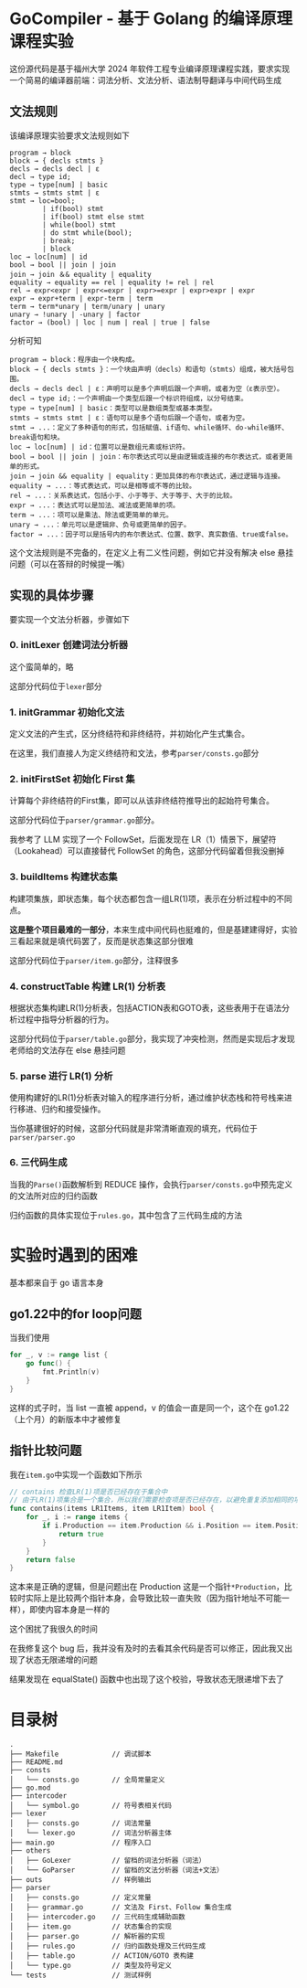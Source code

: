 # GoCompiler - 基于 Golang 的编译原理课程实验

这份源代码是基于福州大学 2024 年软件工程专业编译原理课程实践，要求实现一个简易的编译器前端：词法分析、文法分析、语法制导翻译与中间代码生成

## 文法规则

该编译原理实验要求文法规则如下

```text
program → block
block → { decls stmts }
decls → decls decl | ε
decl → type id;
type → type[num] | basic
stmts → stmts stmt | ε
stmt → loc=bool;
        | if(bool) stmt
        | if(bool) stmt else stmt
        | while(bool) stmt
        | do stmt while(bool);
        | break;
        | block
loc → loc[num] | id
bool → bool || join | join
join → join ＆& equality | equality
equality → equality == rel | equality != rel | rel
rel → expr<expr | expr<=expr | expr>=expr | expr>expr | expr
expr → expr+term | expr-term | term
term → term*unary | term/unary | unary
unary → !unary | -unary | factor
factor → (bool) | loc | num | real | true | false
```

分析可知
```text
program → block：程序由一个块构成。
block → { decls stmts }：一个块由声明（decls）和语句（stmts）组成，被大括号包围。
decls → decls decl | ε：声明可以是多个声明后跟一个声明，或者为空（ε表示空）。
decl → type id;：一个声明由一个类型后跟一个标识符组成，以分号结束。
type → type[num] | basic：类型可以是数组类型或基本类型。
stmts → stmts stmt | ε：语句可以是多个语句后跟一个语句，或者为空。
stmt → ...：定义了多种语句的形式，包括赋值、if语句、while循环、do-while循环、break语句和块。
loc → loc[num] | id：位置可以是数组元素或标识符。
bool → bool || join | join：布尔表达式可以是由逻辑或连接的布尔表达式，或者更简单的形式。
join → join && equality | equality：更加具体的布尔表达式，通过逻辑与连接。
equality → ...：等式表达式，可以是相等或不等的比较。
rel → ...：关系表达式，包括小于、小于等于、大于等于、大于的比较。
expr → ...：表达式可以是加法、减法或更简单的项。
term → ...：项可以是乘法、除法或更简单的单元。
unary → ...：单元可以是逻辑非、负号或更简单的因子。
factor → ...：因子可以是括号内的布尔表达式、位置、数字、真实数值、true或false。
```

这个文法规则是不完备的，在定义上有二义性问题，例如它并没有解决 else 悬挂问题（可以在答辩的时候提一嘴）

## 实现的具体步骤

要实现一个文法分析器，步骤如下

### 0. initLexer 创建词法分析器

这个蛮简单的，略

这部分代码位于`lexer`部分

### 1. initGrammar 初始化文法

定义文法的产生式，区分终结符和非终结符，并初始化产生式集合。

在这里，我们直接人为定义终结符和文法，参考`parser/consts.go`部分

### 2. initFirstSet 初始化 First 集

计算每个非终结符的First集，即可以从该非终结符推导出的起始符号集合。

这部分代码位于`parser/grammar.go`部分。

我参考了 LLM 实现了一个 FollowSet，后面发现在 LR（1）情景下，展望符（Lookahead）可以直接替代 FollowSet 的角色，这部分代码留着但我没删掉

### 3. buildItems 构建状态集

构建项集族，即状态集，每个状态都包含一组LR(1)项，表示在分析过程中的不同点。

**这是整个项目最难的一部分**，本来生成中间代码也挺难的，但是基建建得好，实验三看起来就是填代码罢了，反而是状态集这部分很难

这部分代码位于`parser/item.go`部分，注释很多

### 4. constructTable 构建 LR(1) 分析表

根据状态集构建LR(1)分析表，包括ACTION表和GOTO表，这些表用于在语法分析过程中指导分析器的行为。

这部分代码位于`parser/table.go`部分，我实现了冲突检测，然而是实现后才发现老师给的文法存在 else 悬挂问题

### 5. parse 进行 LR(1) 分析

使用构建好的LR(1)分析表对输入的程序进行分析，通过维护状态栈和符号栈来进行移进、归约和接受操作。

当你基建很好的时候，这部分代码就是非常清晰直观的填充，代码位于`parser/parser.go`

### 6. 三代码生成

当我的`Parse()`函数解析到 REDUCE 操作，会执行`parser/consts.go`中预先定义的文法所对应的归约函数

归约函数的具体实现位于`rules.go`，其中包含了三代码生成的方法

# 实验时遇到的困难

基本都来自于 go 语言本身

## go1.22中的for loop问题

当我们使用
```go
for _, v := range list {
    go func() {
        fmt.Println(v)
    }
}
```
这样的式子时，当 list 一直被 append，v 的值会一直是同一个，这个在 go1.22（上个月）的新版本中才被修复

## 指针比较问题

我在`item.go`中实现一个函数如下所示
```go
// contains 检查LR(1)项是否已经存在于集合中
// 由于LR(1)项集合是一个集合，所以我们需要检查项是否已经存在，以避免重复添加相同的项。
func contains(items LR1Items, item LR1Item) bool {
	for _, i := range items {
		if i.Production == item.Production && i.Position == item.Position && i.Lookahead == item.Lookahead {
			return true
		}
	}
	return false
}
```
这本来是正确的逻辑，但是问题出在 Production 这是一个指针`*Production`，比较时实际上是比较两个指针本身，会导致比较一直失败（因为指针地址不可能一样），即使内容本身是一样的

这个困扰了我很久的时间

在我修复这个 bug 后，我并没有及时的去看其余代码是否可以修正，因此我又出现了状态无限递增的问题

结果发现在 equalState() 函数中也出现了这个校验，导致状态无限递增下去了

# 目录树

```text
.
├── Makefile             // 调试脚本
├── README.md
├── consts
│   └── consts.go        // 全局常量定义
├── go.mod
├── intercoder
│   └── symbol.go        // 符号表相关代码
├── lexer
│   ├── consts.go        // 词法常量
│   └── lexer.go         // 词法分析器主体
├── main.go              // 程序入口
├── others
│   ├── GoLexer          // 留档的词法分析器（词法）
│   └── GoParser         // 留档的文法分析器（词法+文法）
├── outs                 // 样例输出
├── parser
│   ├── consts.go        // 定义常量
│   ├── grammar.go       // 文法及 First、Follow 集合生成
│   ├── intercoder.go    // 三代码生成辅助函数
│   ├── item.go          // 状态集合的实现
│   ├── parser.go        // 解析器的实现
│   ├── rules.go         // 归约函数处理及三代码生成
│   ├── table.go         // ACTION/GOTO 表构建
│   └── type.go          // 类型及符号定义
└── tests                // 测试样例